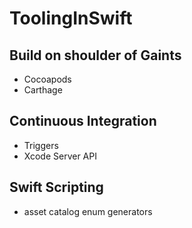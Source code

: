 # ToolingInSwift

## Build on shoulder of Gaints

 - Cocoapods
 - Carthage

## Continuous Integration

 - Triggers
 - Xcode Server API

## Swift Scripting

 - asset catalog enum generators
